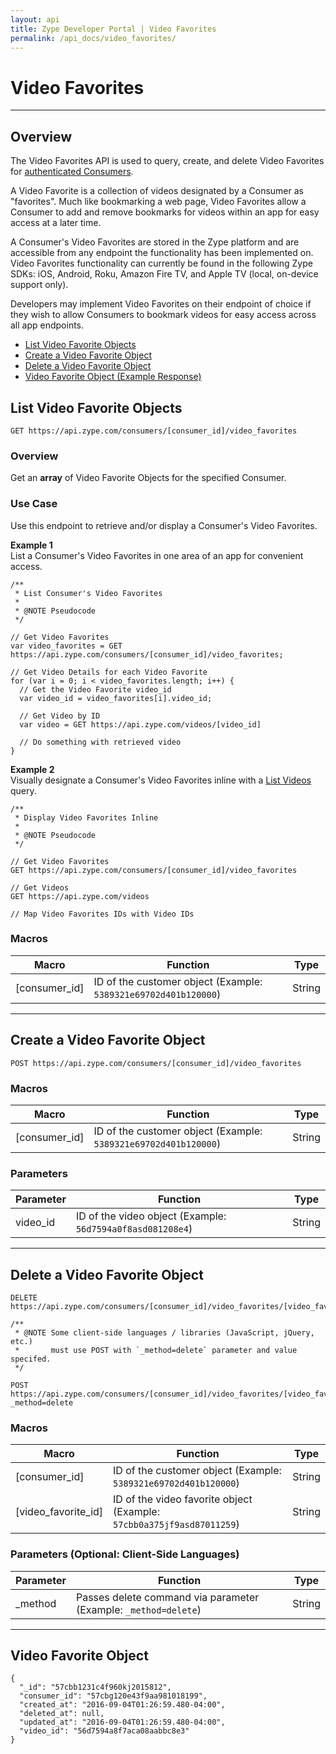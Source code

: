 ```yaml
---
layout: api
title: Zype Developer Portal | Video Favorites
permalink: /api_docs/video_favorites/
---
```


# Video Favorites

---

## Overview
The Video Favorites API is used to query, create, and delete Video Favorites for [authenticated Consumers](http://dev.zype.com/api_docs/oauth).

A Video Favorite is a collection of videos designated by a Consumer as "favorites". Much like bookmarking a web page, Video Favorites allow a Consumer to add and remove bookmarks for videos within an app for easy access at a later time.

A Consumer's Video Favorites are stored in the Zype platform and are accessible from any endpoint the functionality has been implemented on. Video Favorites functionality can currently be found in the following Zype SDKs: iOS, Android, Roku, Amazon Fire TV, and Apple TV (local, on-device support only).

Developers may implement Video Favorites on their endpoint of choice if they wish to allow Consumers to bookmark videos for easy access across all app endpoints.

* [List Video Favorite Objects](#list-video-favorite-objects)
* [Create a Video Favorite Object](#create-a-video-favorite-object)
* [Delete a Video Favorite Object](#delete-a-video-favorite-object)
* [Video Favorite Object (Example Response)](#video-favorite-object)

## List Video Favorite Objects

```
GET https://api.zype.com/consumers/[consumer_id]/video_favorites
```
### Overview
Get an **array** of Video Favorite Objects for the specified Consumer.

### Use Case
Use this endpoint to retrieve and/or display a Consumer's Video Favorites.

**Example 1**  
List a Consumer's Video Favorites in one area of an app for convenient access.

```
/**
 * List Consumer's Video Favorites
 * 
 * @NOTE Pseudocode 
 */

// Get Video Favorites
var video_favorites = GET https://api.zype.com/consumers/[consumer_id]/video_favorites;

// Get Video Details for each Video Favorite
for (var i = 0; i < video_favorites.length; i++) {
  // Get the Video Favorite video_id
  var video_id = video_favorites[i].video_id;
	
  // Get Video by ID
  var video = GET https://api.zype.com/videos/[video_id]
  
  // Do something with retrieved video
}
```
**Example 2**  
Visually designate a Consumer's Video Favorites inline with a [List Videos](http://dev.zype.com/api_docs/videos/#list-videos) query.

```
/**
 * Display Video Favorites Inline
 * 
 * @NOTE Pseudocode 
 */

// Get Video Favorites
GET https://api.zype.com/consumers/[consumer_id]/video_favorites

// Get Videos
GET https://api.zype.com/videos

// Map Video Favorites IDs with Video IDs
```


### Macros

Macro | Function | Type
--------- | -------- | ----
[consumer_id] | ID of the customer object (Example: `5389321e69702d401b120000`)  | String

---

## Create a Video Favorite Object
```
POST https://api.zype.com/consumers/[consumer_id]/video_favorites
```

### Macros

Macro | Function | Type
--------- | -------- | ----
[consumer_id] | ID of the customer object (Example: `5389321e69702d401b120000`)  | String

### Parameters

Parameter | Function | Type
--------- | -------- | ----
video_id | ID of the video object (Example: `56d7594a0f8asd081208e4`)  | String

---
## Delete a Video Favorite Object
```
DELETE https://api.zype.com/consumers/[consumer_id]/video_favorites/[video_favorite_id]

/**
 * @NOTE Some client-side languages / libraries (JavaScript, jQuery, etc.) 
 *       must use POST with `_method=delete` parameter and value specifed.
 */
 
POST https://api.zype.com/consumers/[consumer_id]/video_favorites/[video_favorite_id]?_method=delete
```

### Macros

Macro | Function | Type
--------- | -------- | ----
[consumer_id] | ID of the customer object (Example: `5389321e69702d401b120000`)  | String
[video_favorite_id] | ID of the video favorite object (Example: `57cbb0a375jf9asd87011259`)  | String

### Parameters (Optional: Client-Side Languages)

Parameter | Function | Type
--------- | -------- | ----
_method | Passes delete command via parameter (Example: `_method=delete`)| String

---
## Video Favorite Object

```
{
  "_id": "57cbb1231c4f960kj2015812",
  "consumer_id": "57cbg120e43f9aa981018199",
  "created_at": "2016-09-04T01:26:59.480-04:00",
  "deleted_at": null,
  "updated_at": "2016-09-04T01:26:59.480-04:00",
  "video_id": "56d7594a8f7aca08aabbc8e3"
}
```